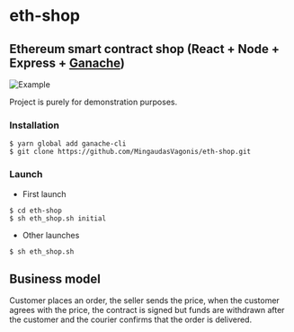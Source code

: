 # eth-shop

## **Ethereum smart contract shop (React + Node + Express + [Ganache](https://github.com/trufflesuite/ganache-cli))**

![Example](https://media.giphy.com/media/dTzHBqzWFrTcL9C1xD/giphy.gif)

Project is purely for demonstration purposes.
### Installation
```
$ yarn global add ganache-cli
$ git clone https://github.com/MingaudasVagonis/eth-shop.git
```

### Launch

- First launch
```
$ cd eth-shop
$ sh eth_shop.sh initial
```

- Other launches
```
$ sh eth_shop.sh
```

## Business model

Customer places an order, the seller sends the price, when the customer agrees with the price, the contract is signed but funds are withdrawn after the customer and the courier confirms that the order is delivered.
